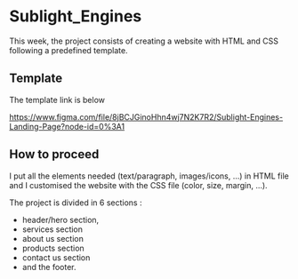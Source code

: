 # Sublight_Engines

This week, the project consists of creating a website with HTML and CSS following a predefined template.

## Template

The template link is below 

https://www.figma.com/file/8jBCJGinoHhn4wj7N2K7R2/Sublight-Engines-Landing-Page?node-id=0%3A1

## How to proceed

I put all the elements needed (text/paragraph, images/icons, ...) in HTML file and I customised the website with the CSS file (color, size, margin, ...).

The project is divided in 6 sections : 

- header/hero section, 
- services section
- about us section
- products section
- contact us section  
- and the footer.

